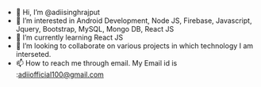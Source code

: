 - 👋 Hi, I’m @adiisinghrajput
- 👀 I’m interested in Android Development, Node JS, Firebase, Javascript, Jquery, Bootstrap, MySQL, Mongo DB, React JS
- 🌱 I’m currently learning React JS
- 💞️ I’m looking to collaborate on various projects in which technology I am interseted.
- 📫 How to reach me through email. My Email id is :adiiofficial100@gmail.com

<!---
adiisinghrajput/adiisinghrajput is a ✨ special ✨ repository because its `README.md` (this file) appears on your GitHub profile.
You can click the Preview link to take a look at your changes.
--->

